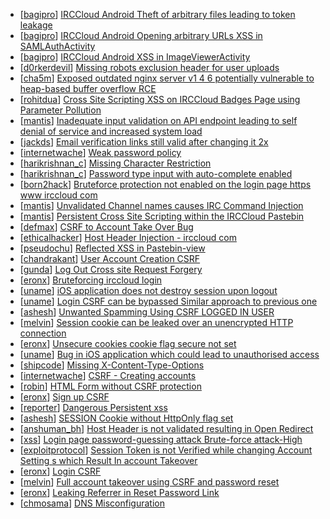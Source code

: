 * [[bagipro](https://hackerone.com/bagipro)] [ IRCCloud Android Theft of arbitrary files leading to token leakage](https://hackerone.com/reports/288955)
* [[bagipro](https://hackerone.com/bagipro)] [ IRCCloud Android Opening arbitrary URLs XSS in SAMLAuthActivity](https://hackerone.com/reports/283058)
* [[bagipro](https://hackerone.com/bagipro)] [ IRCCloud Android XSS in ImageViewerActivity](https://hackerone.com/reports/283063)
* [[d0rkerdevil](https://hackerone.com/d0rkerdevil)] [Missing robots exclusion header for user uploads](https://hackerone.com/reports/275443)
* [[cha5m](https://hackerone.com/cha5m)] [Exposed outdated nginx server v1 4 6 potentially vulnerable to heap-based buffer overflow  RCE](https://hackerone.com/reports/168485)
* [[rohitdua](https://hackerone.com/rohitdua)] [Cross Site Scripting XSS on IRCCloud Badges Page using Parameter Pollution ](https://hackerone.com/reports/150083)
* [[mantis](https://hackerone.com/mantis)] [Inadequate input validation on API endpoint leading to self denial of service and increased system load ](https://hackerone.com/reports/90912)
* [[jackds](https://hackerone.com/jackds)] [Email verification links still valid after changing it 2x](https://hackerone.com/reports/51166)
* [[internetwache](https://hackerone.com/internetwache)] [Weak password policy](https://hackerone.com/reports/28703)
* [[harikrishnan_c](https://hackerone.com/harikrishnan_c)] [Missing Character Restriction](https://hackerone.com/reports/13634)
* [[harikrishnan_c](https://hackerone.com/harikrishnan_c)] [Password type input with auto-complete enabled](https://hackerone.com/reports/13628)
* [[born2hack](https://hackerone.com/born2hack)] [Bruteforce protection not enabled on the login page https  www irccloud com ](https://hackerone.com/reports/21603)
* [[mantis](https://hackerone.com/mantis)] [Unvalidated Channel names causes IRC Command Injection](https://hackerone.com/reports/29480)
* [[mantis](https://hackerone.com/mantis)] [Persistent Cross Site Scripting within the IRCCloud Pastebin ](https://hackerone.com/reports/7121)
* [[defmax](https://hackerone.com/defmax)] [CSRF to Account Take Over Bug ](https://hackerone.com/reports/7116)
* [[ethicalhacker](https://hackerone.com/ethicalhacker)] [Host Header Injection - irccloud com](https://hackerone.com/reports/13286)
* [[pseudochu](https://hackerone.com/pseudochu)] [Reflected XSS in Pastebin-view](https://hackerone.com/reports/17540)
* [[chandrakant](https://hackerone.com/chandrakant)] [ User Account Creation CSRF ](https://hackerone.com/reports/7051)
* [[gunda](https://hackerone.com/gunda)] [Log Out Cross site Request Forgery](https://hackerone.com/reports/7516)
* [[eronx](https://hackerone.com/eronx)] [Bruteforcing irccloud login](https://hackerone.com/reports/6883)
* [[uname](https://hackerone.com/uname)] [iOS application does not destroy session upon logout ](https://hackerone.com/reports/7041)
* [[uname](https://hackerone.com/uname)] [Login CSRF can be bypassed Similar approach to previous one ](https://hackerone.com/reports/7531)
* [[ashesh](https://hackerone.com/ashesh)] [Unwanted Spamming Using CSRF LOGGED IN USER ](https://hackerone.com/reports/7436)
* [[melvin](https://hackerone.com/melvin)] [Session cookie can be leaked over an unencrypted HTTP connection](https://hackerone.com/reports/6927)
* [[eronx](https://hackerone.com/eronx)] [Unsecure cookies cookie flag secure not set](https://hackerone.com/reports/6877)
* [[uname](https://hackerone.com/uname)] [Bug in iOS application which could lead to unauthorised access ](https://hackerone.com/reports/7036)
* [[shipcode](https://hackerone.com/shipcode)] [Missing X-Content-Type-Options](https://hackerone.com/reports/6935)
* [[internetwache](https://hackerone.com/internetwache)] [CSRF - Creating accounts](https://hackerone.com/reports/7332)
* [[robin](https://hackerone.com/robin)] [HTML Form without CSRF protection](https://hackerone.com/reports/6888)
* [[eronx](https://hackerone.com/eronx)] [Sign up CSRF](https://hackerone.com/reports/6872)
* [[reporter](https://hackerone.com/reporter)] [Dangerous Persistent xss](https://hackerone.com/reports/7441)
* [[ashesh](https://hackerone.com/ashesh)] [ SESSION  Cookie without HttpOnly flag set](https://hackerone.com/reports/7033)
* [[anshuman_bh](https://hackerone.com/anshuman_bh)] [Host Header is not validated resulting in Open Redirect](https://hackerone.com/reports/7357)
* [[xss](https://hackerone.com/xss)] [Login page password-guessing attack Brute-force attack-High ](https://hackerone.com/reports/7226)
* [[exploitprotocol](https://hackerone.com/exploitprotocol)] [Session Token is not Verified while changing Account Setting s which Result In account Takeover](https://hackerone.com/reports/6907)
* [[eronx](https://hackerone.com/eronx)] [Login CSRF](https://hackerone.com/reports/6871)
* [[melvin](https://hackerone.com/melvin)] [Full account takeover using CSRF and password reset](https://hackerone.com/reports/6910)
* [[eronx](https://hackerone.com/eronx)] [Leaking Referrer in Reset Password Link](https://hackerone.com/reports/6884)
* [[chmosama](https://hackerone.com/chmosama)] [DNS Misconfiguration](https://hackerone.com/reports/7085)

